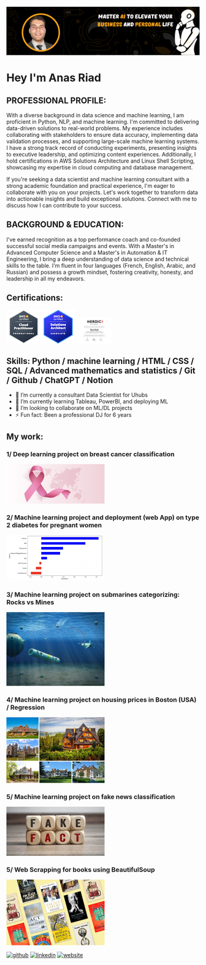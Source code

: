 ![Junior Data Scientist](https://github.com/anesriad/anesriad/blob/main/LinkedIn%20AI%20banner.png)

#  Hey I'm Anas Riad
## PROFESSIONAL PROFILE:

With a diverse background in data science and machine learning, I am proficient in Python, NLP, and machine learning. I'm committed to delivering data-driven solutions to real-world problems. My experience includes collaborating with stakeholders to ensure data accuracy, implementing data validation processes, and supporting large-scale machine learning systems. I have a strong track record of conducting experiments, presenting insights to executive leadership, and optimizing content experiences. Additionally, I hold certifications in AWS Solutions Architecture and Linux Shell Scripting, showcasing my expertise in cloud computing and database management.

If you're seeking a data scientist and machine learning consultant with a strong academic foundation and practical experience, I'm eager to collaborate with you on your projects. Let's work together to transform data into actionable insights and build exceptional solutions. Connect with me to discuss how I can contribute to your success.


## BACKGROUND & EDUCATION:

I've earned recognition as a top performance coach and co-founded successful social media campaigns and events. With a Master's in Advanced Computer Science and a Master's in Automation & IT Engineering, I bring a deep understanding of data science and technical skills to the table. I'm fluent in four languages (French, English, Arabic, and Russian) and possess a growth mindset, fostering creativity, honesty, and leadership in all my endeavors.

## Certifications:

<img align="left" src= "https://github.com/anesriad/anesriad/blob/main/aws-certified-cloud-practitioner.png" width="90" alt= "AWS CCP" />
<img src= "https://github.com/anesriad/anesriad/blob/main/aws-certified-solutions-architect-associate.png" width="90" alt= "AWS SAA" /> 
<img src= "https://github.com/anesriad/anesriad/blob/main/Anas-Riad-Coach.png" width="90" alt= "Heroic coaching certification" /> 

## Skills: Python / machine learning / HTML / CSS / SQL / Advanced mathematics and statistics / Git / Github / ChatGPT / Notion

- 🔭 I’m currently a consultant Data Scientist for Uhubs
- 🌱 I’m currently learning Tableau, PowerBI, and deploying ML
- 👯 I’m looking to collaborate on ML/DL projects 
- ⚡ Fun fact: Been a professional DJ for 6 years 

## My work:

### 1/ Deep learning project on breast cancer classification
<a href="https://github.com/anesriad/deep_learning_breast_cancer.git"><img src= "https://github.com/anesriad/anesriad/blob/main/breast_cancer.jpeg" width="256" alt= "Deep learning breast cancer" /> </a>

### 2/ Machine learning project and deployment (web App) on type 2 diabetes for pregnant women
<a href="https://github.com/anesriad/ML_diabetes"><img src= "https://github.com/anesriad/anesriad/blob/main/ML_type2_diabetes.png" width="256" alt= "ML diabetes type 2" /> </a>

### 3/ Machine learning project on submarines categorizing: Rocks vs Mines
<a href="https://github.com/anesriad/rock_vs_mine.git"><img src= "https://github.com/anesriad/anesriad/blob/main/rock_vs_mine_picture.jpeg" width="256" alt= "ML rock vs mine" /> </a>

### 4/ Machine learning project on housing prices in Boston (USA) / Regression
<a href="https://github.com/anesriad/housing_prices.git"><img src= "https://github.com/anesriad/anesriad/blob/main/Beautiful-Houses.jpeg" width="256" alt= "ML housing prices" /> </a>

### 5/ Machine learning project on fake news classification
<a href="https://github.com/anesriad/Fake_news_ML.git"><img src= "https://github.com/anesriad/anesriad/blob/main/fake_news.jpeg" width="256" alt= "ML fake news" /> </a>

### 5/ Web Scrapping for books using BeautifulSoup
<a href="https://github.com/anesriad/web_scrapping_books_bs4.git"><img src= "https://github.com/anesriad/web_scrapping_books_bs4/blob/main/books2.jpeg" width="256" alt= "web scrapping books" /> </a>



[<img src='https://cdn.jsdelivr.net/npm/simple-icons@3.0.1/icons/github.svg' alt='github' height='40'>](https://github.com/anesriad)  [<img src='https://cdn.jsdelivr.net/npm/simple-icons@3.0.1/icons/linkedin.svg' alt='linkedin' height='40'>](https://www.linkedin.com/in/riadanas/)  [<img src='https://cdn.jsdelivr.net/npm/simple-icons@3.0.1/icons/icloud.svg' alt='website' height='40'>](https://coach-riad.com/productivity-coaching/)  

